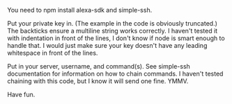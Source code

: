 You need to npm install alexa-sdk and simple-ssh.

Put your private key in. (The example in the code is obviously truncated.) The backticks ensure a multiline string works correctly. I haven't tested it with indentation in front of the lines, I don't know if node is smart enough to handle that. I would just make sure your key doesn't have any leading whitespace in front of the lines.

Put in your server, username, and command(s). See simple-ssh documentation for information on how to chain commands. I haven't tested chaining with this code, but I know it will send one fine. YMMV.

Have fun.